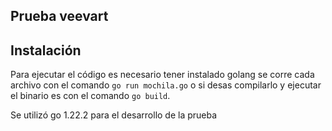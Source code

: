 ## Prueba veevart

## Instalación

Para ejecutar el código es necesario tener instalado golang
se corre cada archivo con el comando `go run mochila.go` o si desas compilarlo y ejecutar el binario es con el comando `go build`.

Se utilizó go 1.22.2 para el desarrollo de la prueba